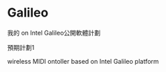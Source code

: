 Galileo
=======
我的
on Intel Galileo公開軟體計劃


預期計劃1 

wireless MIDI  ontoller based on Intel Galileo platform
